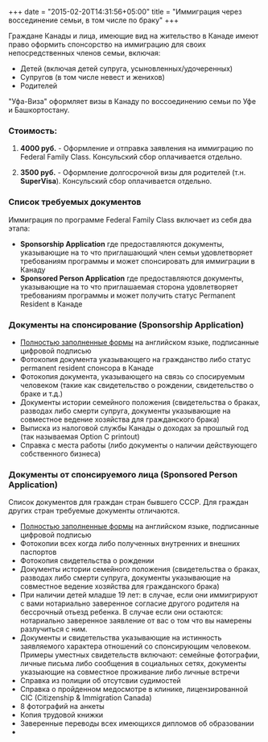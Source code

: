 +++
date = "2015-02-20T14:31:56+05:00"
title = "Иммиграция через воссединение семьи, в том числе по браку"
+++

Граждане Канады и лица, имеющие вид на жительство в Канаде имеют право оформить спонсорство на иммиграцию для своих непосредственных членов семьи, включая:

* Детей (включая детей супруга, усыновленных/удочеренных)
* Супругов (в том числе невест и женихов)
* Родителей

"Уфа-Виза" оформляет визы в Канаду по воссоединению семьи по Уфе и Башкортостану.

### Стоимость:
1) **4000 руб.**  - Оформление и отправка заявления на иммиграцию по Federal Family Class.
Консульский сбор оплачивается отдельно.

1) **3500 руб.**  - Оформление долгосрочной визы для родителей (т.н. **SuperVisa**).
Консульский сбор оплачивается отдельно.


### Список требуемых документов
Иммиграция по программе Federal Family Class включает из себя два этапа:


* **Sponsorship Application** где предоставляются документы, указывающие на то что приглашающий член семьи удовлетворяет требованиям программы и может спонсировать для иммиграции в Канаду
* **Sponsored Person Application** где предоставляются документы, указывающие на то что приглашаемая сторона удовлетворяет требованиям программы и может получить статус Permanent Resident в Канаде

### Документы на спонсирование (Sponsorship Application)

* [Полностью заполненные формы](http://www.cic.gc.ca/english/information/applications/fc.asp#immigrate) на английском языке, подписанные цифровой подписью
* Фотокопия документа указывающего на гражданство либо статус permanent resident спонсора в Канаде
* Фотокопия документа, указывающего на связь со спосируемым человеком (такие как свидетельство о рождении, свидетельство о браке и т.д.)
* Документы истории семейного положения (свидетельства о браках, разводах либо смерти супруга, документы указывающие на совместное ведение хозяйства для гражданского брака)
* Выписка из налоговой службы Канады о доходах за прошлый год (так называемая Option C printout)
* Справка с места работы (либо документы о наличии действующего собственного бизнеса)

### Документы от спонсируемого лица (Sponsored Person Application)

Список документов для граждан стран бывшего СССР. Для граждан других стран требуемые документы отличаются.

* [Полностью заполненные формы](http://www.cic.gc.ca/english/information/applications/fc.asp#immigrate) на английском языке, подписанные цифровой подписью
* Фотокопии всех когда либо полученных внутренних и внешних паспортов
* Фотокопия свидетельства о рождении
* Документы истории семейного положения (свидетельства о браках, разводах либо смерти супруга, документы указывающие на совместное ведение хозяйства для гражданского брака)
* При наличии детей младше 19 лет: в случае, если они иммигрируют с вами нотариально заверенное согласие другого родителя на бессрочный отьезд  ребенка. В случае если они остаются: нотариально заверенное заявление от вас о том что вы намерены разлучиться с ним.
* Документы и свидетельства указывающие на истинность заявляемого характера отношений со спонсирующим человеком. Примеры уместных свидетельств включают: семейные фотографии, личные письма либо сообщения в социальных сетях, документы указыающие на совместное проживание либо личные встречи
* Справка из полиции об отсутсвии судимостей
* Справка о пройденном медосмотре в клинике, лицензированной CIC (Citizenship & Immigration Canada)
*  8 фотографий на анкеты
* Копия трудовой книжки
* Заверенные переводы всех имеющихся дипломов об образовании
*
